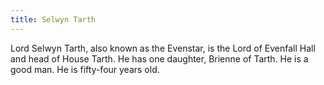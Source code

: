```yaml
---
title: Selwyn Tarth
---
```


Lord Selwyn Tarth, also known as the Evenstar, is the Lord of Evenfall Hall and head of House Tarth. He has one daughter, Brienne of Tarth. He is a good man. He is fifty-four years old. 



